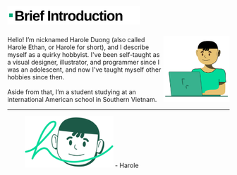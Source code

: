 <h1 id="brief_introduction">
    <a href="#user-content-brief_introduction">
        <picture>
            <source media="(prefers-color-scheme: light)" type="image/svg+xml" srcset="./assets/headers/BI Heading.svg">
            <source media="(prefers-color-scheme: dark)" type="image/svg+xml" srcset="./assets/headers/BI Heading Dark.svg">
            <img alt="Brief Introduction" title="Brief Introduction" type="image/svg+xml" height="42" loading="lazy" src="./assets/headers/BI Heading.svg">
        </picture>
    </a>
</h1>

<picture>
    <source media="(prefers-color-scheme: light)" type="image/svg+xml" srcset="./assets/illustrations/Harole Working on Laptop.svg">
    <source media="(prefers-color-scheme: dark)" type="image/svg+xml" srcset="./assets/illustrations/Harole Working on Laptop Dark.svg">
    <img align="right" type="image/svg+xml" src="./assets/illustrations/Harole Working on Laptop.svg" width="150" alt="Harole working on his laptop">
</picture>
Hello! I’m nicknamed Harole Duong (also called Harole Ethan, or Harole for short), and I describe myself as a quirky hobbyist. I've been self-taught as a visual designer, illustrator, and programmer since I was an adolescent, and now I've taught myself other hobbies since then.
<br><br>
Aside from that, I’m a student studying at an international American school in Southern Vietnam.

---

<figure title="Harole's Signature">
<img alt="Harole's Signature" type="image/svg+xml" title="Harole's Signature" width="200" src="./assets/illustrations/Harole's Signature.svg">
<span>- Harole</span>
</figure>
